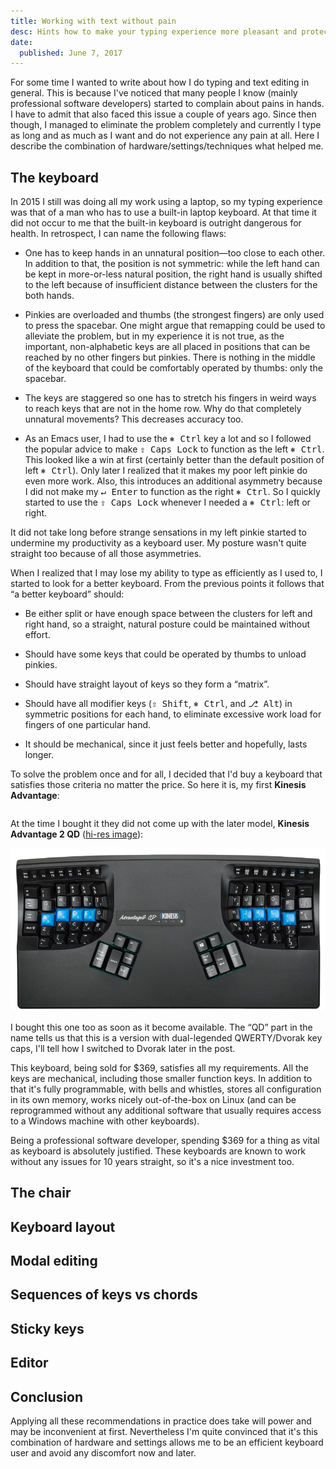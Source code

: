 ```yaml
---
title: Working with text without pain
desc: Hints how to make your typing experience more pleasant and protect yourself from RSI in the future.
date:
  published: June 7, 2017
---
```


For some time I wanted to write about how I do typing and text editing in
general. This is because I've noticed that many people I know (mainly
professional software developers) started to complain about pains in hands.
I have to admit that also faced this issue a couple of years ago. Since then
though, I managed to eliminate the problem completely and currently I type
as long and as much as I want and do not experience any pain at all. Here I
describe the combination of hardware/settings/techniques what helped me.

## The keyboard

In 2015 I still was doing all my work using a laptop, so my typing
experience was that of a man who has to use a built-in laptop keyboard. At
that time it did not occur to me that the built-in keyboard is outright
dangerous for health. In retrospect, I can name the following flaws:

* One has to keep hands in an unnatural position—too close to each other. In
  addition to that, the position is not symmetric: while the left hand can
  be kept in more-or-less natural position, the right hand is usually
  shifted to the left because of insufficient distance between the clusters
  for the both hands.

* Pinkies are overloaded and thumbs (the strongest fingers) are only used to
  press the spacebar. One might argue that remapping could be used to
  alleviate the problem, but in my experience it is not true, as the
  important, non-alphabetic keys are all placed in positions that can be
  reached by no other fingers but pinkies. There is nothing in the middle of
  the keyboard that could be comfortably operated by thumbs: only the
  spacebar.

* The keys are staggered so one has to stretch his fingers in weird ways to
  reach keys that are not in the home row. Why do that completely unnatural
  movements? This decreases accuracy too.

* As an Emacs user, I had to use the <kbd>⎈ Ctrl</kbd> key a lot and so I
  followed the popular advice to make <kbd>⇪ Caps Lock</kbd> to function as
  the left <kbd>⎈ Ctrl</kbd>. This looked like a win at first (certainly
  better than the default position of left <kbd>⎈ Ctrl</kbd>). Only later I
  realized that it makes my poor left pinkie do even more work. Also, this
  introduces an additional asymmetry because I did not make my <kbd>↵
  Enter</kbd> to function as the right <kbd>⎈ Ctrl</kbd>. So I quickly
  started to use the <kbd>⇪ Caps Lock</kbd> whenever I needed a <kbd>⎈
  Ctrl</kbd>: left or right.

It did not take long before strange sensations in my left pinkie started to
undermine my productivity as a keyboard user. My posture wasn't quite
straight too because of all those asymmetries.

When I realized that I may lose my ability to type as efficiently as I used
to, I started to look for a better keyboard. From the previous points it
follows that “a better keyboard” should:

* Be either split or have enough space between the clusters for left and
  right hand, so a straight, natural posture could be maintained without
  effort.

* Should have some keys that could be operated by thumbs to unload pinkies.

* Should have straight layout of keys so they form a “matrix”.

* Should have all modifier keys (<kbd>⇧ Shift</kbd>, <kbd>⎈ Ctrl</kbd>, and
  <kbd>⎇ Alt</kbd>) in symmetric positions for each hand, to eliminate
  excessive work load for fingers of one particular hand.

* It should be mechanical, since it just feels better and hopefully, lasts
  longer.

To solve the problem once and for all, I decided that I'd buy a keyboard
that satisfies those criteria no matter the price. So here it is, my first
**Kinesis Advantage**:

```
```

At the time I bought it they did not come up with the later model, **Kinesis
Advantage 2 QD** ([hi-res image](https://www.kinesis-ergo.com/wp-content/uploads/2016/07/kb600qd-oh-1977x1024.png)):

![Kinesis Advantage 2 QD](/static/img/kinesis-advantage-2-qd.png)

I bought this one too as soon as it become available. The “QD” part in the
name tells us that this is a version with dual-legended QWERTY/Dvorak key
caps, I'll tell how I switched to Dvorak later in the post.

This keyboard, being sold for $369, satisfies all my requirements. All the
keys are mechanical, including those smaller function keys. In addition to
that it's fully programmable, with bells and whistles, stores all
configuration in its own memory, works nicely out-of-the-box on Linux (and
can be reprogrammed without any additional software that usually requires
access to a Windows machine with other keyboards).

Being a professional software developer, spending $369 for a thing as vital
as keyboard is absolutely justified. These keyboards are known to work
without any issues for 10 years straight, so it's a nice investment too.

## The chair

## Keyboard layout

## Modal editing

## Sequences of keys vs chords

## Sticky keys

## Editor

## Conclusion

Applying all these recommendations in practice does take will power and may
be inconvenient at first. Nevertheless I'm quite convinced that it's this
combination of hardware and settings allows me to be an efficient keyboard
user and avoid any discomfort now and later.
